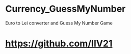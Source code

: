 # Currency_GuessMyNumber
Euro to Lei converter and Guess My Number Game

# https://github.com/IIV21
